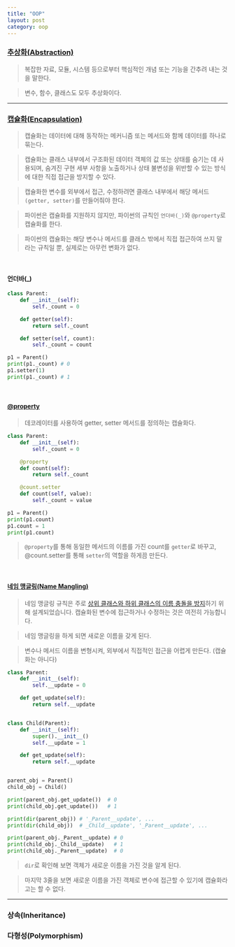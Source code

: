 ```yaml
---
title: "OOP"
layout: post
category: oop
---
```



### [추상화(Abstraction)](https://ko.wikipedia.org/wiki/%EC%B6%94%EC%83%81%ED%99%94_(%EC%BB%B4%ED%93%A8%ED%84%B0_%EA%B3%BC%ED%95%99))
> 복잡한 자료, 모듈, 시스템 등으로부터 핵심적인 개념 또는 기능을 간추려 내는 것을 말한다.

> 변수, 함수, 클래스도 모두 추상화이다.

---

### [캡슐화(Encapsulation)](https://en.wikipedia.org/wiki/Encapsulation_(computer_programming))
> 캡슐화는 데이터에 대해 동작하는 메커니즘 또는 메서드와 함께 데이터를 하나로 묶는다.

> 캡슐화는 클래스 내부에서 구조화된 데이터 객체의 값 또는 상태를 숨기는 데 사용되며, 숨겨진 구현 세부 사항을 노출하거나 상태 불변성을 위반할 수 있는 방식에 대한 직접 접근을 방지할 수 있다.

> 캡슐화한 변수를 외부에서 접근, 수정하려면 클래스 내부에서 해당 메서드`(getter, setter)`를 만들어줘야 한다.

> 파이썬은 캡슐화를 지원하지 않지만, 파이썬의 규칙인 `언더바(_)`와 `@property`로 캡슐화를 한다.

> 파이썬의 캡슐화는 해당 변수나 메서드를 클래스 밖에서 직접 접근하여 쓰지 말라는 규칙일 뿐, 실제로는 아무런 변화가 없다.

<br>

#### 언더바(_)
```python
class Parent:
    def __init__(self):
        self._count = 0

    def getter(self):
        return self._count

    def setter(self, count):
        self._count = count

p1 = Parent()
print(p1._count) # 0
p1.setter(1)
print(p1._count) # 1
```

<br>

#### [@property](https://docs.python.org/3/library/functions.html#property)
> 데코레이터를 사용하여 getter, setter 메서드를 정의하는 캡슐화다.

```python
class Parent:
    def __init__(self):
        self._count = 0

    @property
    def count(self):
        return self._count

    @count.setter
    def count(self, value):
        self._count = value

p1 = Parent()
print(p1.count)
p1.count = 1
print(p1.count)
```
> `@property`를 통해 동일한 메서드의 이름를 가진 count를 `getter`로 바꾸고, @count.setter를 통해 `setter`의 역할을 하게끔 만든다.


<br>

#### [네임 맹글링(Name Mangling)](https://docs.python.org/3/tutorial/classes.html#private-variables)
> 네임 맹글링 규칙은 주로 [상위 클래스와 하위 클래스의 이름 충돌을 방지](https://peps.python.org/pep-0008/#method-names-and-instance-variables)하기 위해 설계되었습니다. 캡슐화된 변수에 접근하거나 수정하는 것은 여전히 ​​가능합니다.

> 네임 맹글링을 하게 되면 새로운 이름을 갖게 된다.

> 변수나 메서드 이름을 변형시켜, 외부에서 직접적인 접근을 어렵게 만든다. (캡슐화는 아니다)


```python
class Parent:
    def __init__(self):
        self.__update = 0

    def get_update(self):
        return self.__update


class Child(Parent):
    def __init__(self):
        super().__init__()
        self.__update = 1

    def get_update(self):
        return self.__update


parent_obj = Parent()
child_obj = Child()

print(parent_obj.get_update())  # 0
print(child_obj.get_update())   # 1

print(dir(parent_obj)) # '_Parent__update', ...
print(dir(child_obj))  # _Child__update', '_Parent__update', ...

print(parent_obj._Parent__update) # 0
print(child_obj._Child__update)   # 1
print(child_obj._Parent__update)  # 0
```
> `dir`로 확인해 보면 객체가 새로운 이름을 가진 것을 알게 된다.

> 마지막 3줄을 보면 새로운 이름을 가진 객체로 변수에 접근할 수 있기에 캡슐화라고는 할 수 없다.

---



### 상속(Inheritance)


### 다형성(Polymorphism)
